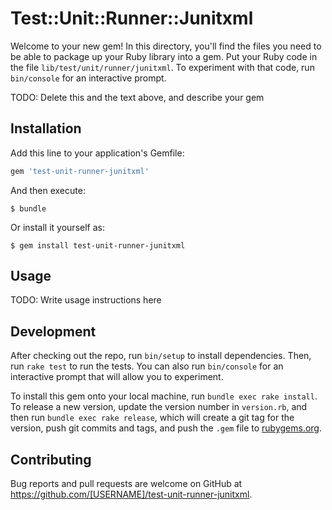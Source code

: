 # Test::Unit::Runner::Junitxml

Welcome to your new gem! In this directory, you'll find the files you need to be able to package up your Ruby library into a gem. Put your Ruby code in the file `lib/test/unit/runner/junitxml`. To experiment with that code, run `bin/console` for an interactive prompt.

TODO: Delete this and the text above, and describe your gem

## Installation

Add this line to your application's Gemfile:

```ruby
gem 'test-unit-runner-junitxml'
```

And then execute:

    $ bundle

Or install it yourself as:

    $ gem install test-unit-runner-junitxml

## Usage

TODO: Write usage instructions here

## Development

After checking out the repo, run `bin/setup` to install dependencies. Then, run `rake test` to run the tests. You can also run `bin/console` for an interactive prompt that will allow you to experiment.

To install this gem onto your local machine, run `bundle exec rake install`. To release a new version, update the version number in `version.rb`, and then run `bundle exec rake release`, which will create a git tag for the version, push git commits and tags, and push the `.gem` file to [rubygems.org](https://rubygems.org).

## Contributing

Bug reports and pull requests are welcome on GitHub at https://github.com/[USERNAME]/test-unit-runner-junitxml.
